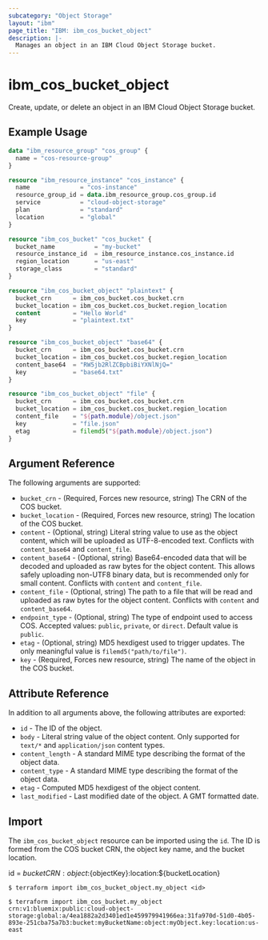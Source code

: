 ```yaml
---
subcategory: "Object Storage"
layout: "ibm"
page_title: "IBM: ibm_cos_bucket_object"
description: |-
  Manages an object in an IBM Cloud Object Storage bucket.
---
```


# ibm\_cos_bucket_object

Create, update, or delete an object in an IBM Cloud Object Storage bucket.

## Example Usage

```terraform
data "ibm_resource_group" "cos_group" {
  name = "cos-resource-group"
}

resource "ibm_resource_instance" "cos_instance" {
  name              = "cos-instance"
  resource_group_id = data.ibm_resource_group.cos_group.id
  service           = "cloud-object-storage"
  plan              = "standard"
  location          = "global"
}

resource "ibm_cos_bucket" "cos_bucket" {
  bucket_name           = "my-bucket"
  resource_instance_id  = ibm_resource_instance.cos_instance.id
  region_location       = "us-east"
  storage_class         = "standard"
}

resource "ibm_cos_bucket_object" "plaintext" {
  bucket_crn      = ibm_cos_bucket.cos_bucket.crn
  bucket_location = ibm_cos_bucket.cos_bucket.region_location
  content         = "Hello World"
  key             = "plaintext.txt"
}

resource "ibm_cos_bucket_object" "base64" {
  bucket_crn      = ibm_cos_bucket.cos_bucket.crn
  bucket_location = ibm_cos_bucket.cos_bucket.region_location
  content_base64  = "RW5jb2RlZCBpbiBiYXNlNjQ="
  key             = "base64.txt"
}

resource "ibm_cos_bucket_object" "file" {
  bucket_crn      = ibm_cos_bucket.cos_bucket.crn
  bucket_location = ibm_cos_bucket.cos_bucket.region_location
  content_file    = "${path.module}/object.json"
  key             = "file.json"
  etag            = filemd5("${path.module}/object.json")
}
```

## Argument Reference

The following arguments are supported:

* `bucket_crn` - (Required, Forces new resource, string) The CRN of the COS bucket.
* `bucket_location` - (Required, Forces new resource, string) The location of the COS bucket.
* `content` - (Optional, string) Literal string value to use as the object content, which will be uploaded as UTF-8-encoded text. Conflicts with `content_base64` and `content_file`.
* `content_base64` - (Optional, string) Base64-encoded data that will be decoded and uploaded as raw bytes for the object content. This allows safely uploading non-UTF8 binary data, but is recommended only for small content. Conflicts with `content` and `content_file`.
* `content_file` - (Optional, string) The path to a file that will be read and uploaded as raw bytes for the object content. Conflicts with `content` and `content_base64`.
* `endpoint_type` - (Optional, string) The type of endpoint used to access COS. Accepted values: `public`, `private`, or `direct`. Default value is `public`.
* `etag` - (Optional, string) MD5 hexdigest used to trigger updates. The only meaningful value is `filemd5("path/to/file")`.
* `key` - (Required, Forces new resource, string) The name of the object in the COS bucket.

## Attribute Reference

In addition to all arguments above, the following attributes are exported:

* `id` - The ID of the object.
* `body` - Literal string value of the object content. Only supported for `text/*` and `application/json` content types.
* `content_length` - A standard MIME type describing the format of the object data.
* `content_type` - A standard MIME type describing the format of the object data.
* `etag` - Computed MD5 hexdigest of the object content.
* `last_modified` - Last modified date of the object. A GMT formatted date.

## Import

The `ibm_cos_bucket_object` resource can be imported using the `id`. The ID is formed from the COS bucket CRN, the object key name, and the bucket location.

id = ${bucketCRN}:object:${objectKey}:location:${bucketLocation}

```
$ terraform import ibm_cos_bucket_object.my_object <id>

$ terraform import ibm_cos_bucket.my_object crn:v1:bluemix:public:cloud-object-storage:global:a/4ea1882a2d3401ed1e459979941966ea:31fa970d-51d0-4b05-893e-251cba75a7b3:bucket:myBucketName:object:myObject.key:location:us-east
```
